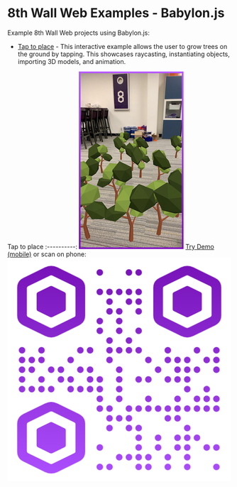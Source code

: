 # 8th Wall Web Examples - Babylon.js

Example 8th Wall Web projects using Babylon.js:

* [Tap to place](https://github.com/8thwall/web/tree/master/examples/babylonjs/placeground) - This interactive example allows the user to grow trees on the ground by tapping. This showcases raycasting, instantiating objects, importing 3D models, and animation.

Tap to place 
:----------: 
![tapplace-screenshot](../../images/screenshot-tap.jpg)
[Try Demo (mobile)](https://templates.8thwall.app/placeground-babylonjs) 
or scan on phone:<br> ![QR1](../../images/qr-babylonjs-placeground.png) 
